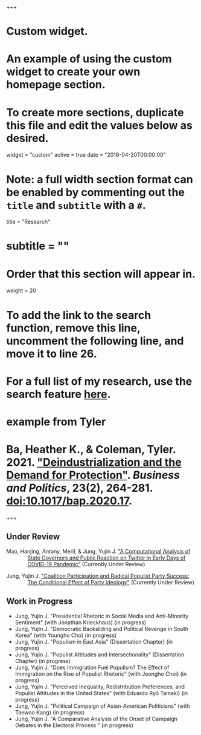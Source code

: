 +++
# Custom widget.
# An example of using the custom widget to create your own homepage section.
# To create more sections, duplicate this file and edit the values below as desired.
widget = "custom"
active = true
date = "2016-04-20T00:00:00"

# Note: a full width section format can be enabled by commenting out the `title` and `subtitle` with a `#`.
title = "Research"
# subtitle = ""


# Order that this section will appear in.
weight = 20

# To add the link to the search function, remove this line, uncomment the following line, and move it to line 26.
# For a full list of my research, use the search feature [here](https://www.jacobauthement.com/publication).

# example from Tyler
# Ba, Heather K., & Coleman, Tyler. 2021. ["Deindustrialization and the Demand for Protection"](https://www.tyler-coleman.com/publication/bacoleman2021). _Business and Politics_, 23(2), 264-281. [doi:10.1017/bap.2020.17](https://doi.org/10.1017/bap.2020.17).


+++
<h2>Under Review</h2>

<div style="padding-left: 4em; text-indent: -4em;">

<p> Mao, Hanjing, Antony, Meril, & Jung, Yujin J. <a href="https://www.yujinjuliajung.com/publication/MaoAntonyJungUR"> "A Computational Analysis of State Governors and Public Reaction on Twitter in Early Days of COVID-19 Pandemic"</a> (Currently Under Review) </p>

<p> Jung, Yujin J. <a href="https://www.yujinjuliajung.com/publication/JungURa"> "Coalition Participation and Radical Populist Party Success: The Conditional Effect of Party Ideology"</a> (Currently Under Review) </p>

</div>

<h2>Work in Progress</h2>

+ Jung, Yujin J. "Presidential Rhetoric in Social Media and Anti-Minority Sentiment" (with Jonathan Krieckhaus) (in progress) 
+ Jung, Yujin J. "Democratic Backsliding and Political Revenge in South Korea"  (with Youngho Cho) (in progress)
+ Jung, Yujin J. "Populism in East Asia" (Dissertation Chapter) (in progress) 
+ Jung, Yujin J. "Populist Attitudes and Intersectionality" (Dissertation Chapter) (in progress)
+ Jung, Yujin J. "Does Immigration Fuel Populism? The Effect of Immigration on the Rise of Populist Rhetoric" (with  Jeongho Choi) (in progress) 
+ Jung, Yujin J. "Perceived Inequality,  Redistribution Preferences, and Populist Attitudes in the United States"  (with Eduardo Ryô Tamaki) (in progress)
+ Jung, Yujin J. "Political Campaign of Asian-American Politicians" (with Taewoo Kang) (in progress) 
+ Jung, Yujin J. "A Comparative Analysis of the Onset of Campaign Debates in the Electoral Process " (in progress)

